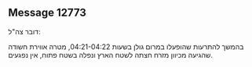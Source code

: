## Message 12773

דובר צה"ל:

בהמשך להתרעות שהופעלו במרום גולן בשעות 04:21-04:22, מטרה אווירת חשודה שהגיעה מכיוון מזרח חצתה לשטח הארץ ונפלה בשטח פתוח, אין נפגעים.


